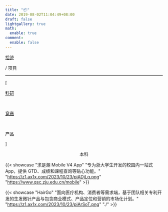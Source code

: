 ```yaml
---
title: "📦"
date: 2019-08-02T11:04:49+08:00
draft: false
lightgallery: true
math:
  enable: true
comment:
  enable: false
---
```


<div class="nav-tab">
  <a href="../../cages"><p class="not">拾迹</p></a>
  <p class="now">/&nbsp;项目</p>
</div>

---

<div class="nav-tab">
  <p class="bord">[</p>
  <a href="../project"><p class="not">科研</p></a>&nbsp;
  <a href="../project-contest"><p class="not">竞赛</p></a>&nbsp;
  <p class="now">产品</p></a>
  <p class="bord">]</p>
</div>

<center><p class="tabtag">本科</p></center>

{{< showcase "求是潮 Mobile V4 App" "专为浙大学生开发的校园内一站式 App，提供 GTD、成绩和课程查询等贴心功能。" "https://z1.ax1x.com/2023/10/23/piADjLq.png" "https://www.qsc.zju.edu.cn/mobile" >}}

{{< showcase "HairGo" "面向医疗机构、消费者等需求端，基于团队相关专利开发的生发微针产品与包含商业模式、产品定位和营销的市场化计划。" "https://z1.ax1x.com/2023/10/23/piArSoT.png" "./" >}}